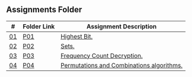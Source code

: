 ## Assignments Folder

|      #      | Folder Link  | Assignment Description                             |
| :---------: | ------------ | -------------------------------------------------- |
| [01](./P01) | [P01](./P01) | [Highest Bit.](./P01)                              |
| [02](./P02) | [P02](./P02) | [Sets.](./P02)                                     |
| [03](./P03) | [P03](./P03) | [Frequency Count Decryption.](./P03)               |
| [04](./P04) | [P04](./P04) | [Permutations and Combinations algorithms.](./P04) |
